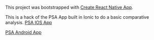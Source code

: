 This project was bootstrapped with [Create React Native App](https://github.com/react-community/create-react-native-app).

This is a hack of the PSA App built in Ionic to do a basic comparative analysis.
[PSA IOS App](https://itunes.apple.com/au/app/psa-members-app/id1330803740?mt=8&app=itunes&ign-mpt=uo%3D4)

[PSA Android App](https://play.google.com/store/apps/details?id=com.ionicframework.psapp180051)
